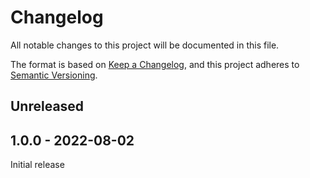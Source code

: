 # Changelog
All notable changes to this project will be documented in this file.

The format is based on [Keep a Changelog](https://keepachangelog.com/en/1.0.0/),
and this project adheres to [Semantic Versioning](https://semver.org/spec/v2.0.0.html).

## Unreleased

## 1.0.0 - 2022-08-02

Initial release

<!-- 
To record change to a package use a custom header like 

## @i-vresse/wb-form@1.0.1 - 2022-08-02

... Changes of form package ...

-->
